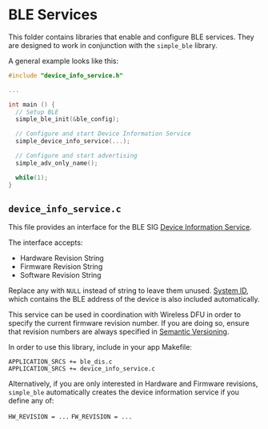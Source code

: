 BLE Services
============

This folder contains libraries that enable and configure BLE services. They
are designed to work in conjunction with the `simple_ble` library.

A general example looks like this:

```c
#include "device_info_service.h"

...

int main () {
  // Setup BLE
  simple_ble_init(&ble_config);

  // Configure and start Device Information Service
  simple_device_info_service(...);

  // Configure and start advertising
  simple_adv_only_name();

  while(1);
}
```

## `device_info_service.c`

This file provides an interface for the BLE SIG
[Device Information Service](https://developer.bluetooth.org/gatt/services/Pages/ServiceViewer.aspx?u=org.bluetooth.service.device_information.xml).

The interface accepts:
 * Hardware Revision String
 * Firmware Revision String
 * Software Revision String

Replace any with `NULL` instead of string to leave them unused.
[System ID](https://developer.bluetooth.org/gatt/characteristics/Pages/CharacteristicViewer.aspx?u=org.bluetooth.characteristic.system_id.xml),
which contains the BLE address of the device is also included automatically.

This service can be used in coordination with Wireless DFU in order to specify
the current firmware revision number. If you are doing so, ensure that revision
numbers are always specified in [Semantic Versioning](http://semver.org/).

In order to use this library, include in your app Makefile:

```
APPLICATION_SRCS += ble_dis.c
APPLICATION_SRCS += device_info_service.c
```

Alternatively, if you are only interested in Hardware and Firmware revisions,
`simple_ble` automatically creates the device information service if you define
any of:

`HW_REVISION = ...`
`FW_REVISION = ...`

